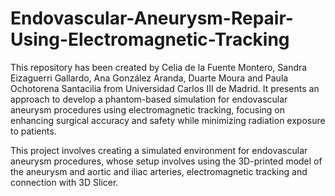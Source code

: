 # Endovascular-Aneurysm-Repair-Using-Electromagnetic-Tracking

This repository has been created by Celia de la Fuente Montero, Sandra Eizaguerri Gallardo, Ana González Aranda, Duarte Moura and Paula Ochotorena Santacilia from Universidad Carlos III de Madrid. It presents an approach to develop a phantom-based simulation for endovascular aneurysm procedures using electromagnetic tracking, focusing on enhancing surgical accuracy and safety while minimizing radiation exposure to patients.

This project involves creating a simulated environment for endovascular aneurysm procedures, whose setup involves using the 3D-printed model of the aneurysm and aortic and iliac arteries, electromagnetic tracking and connection with 3D Slicer.




